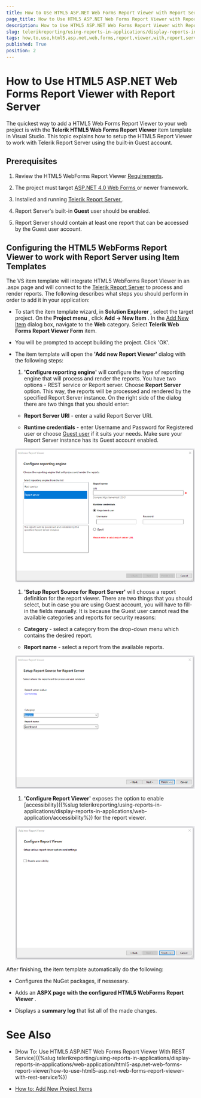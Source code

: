 ```yaml
---
title: How to Use HTML5 ASP.NET Web Forms Report Viewer with Report Server
page_title: How to Use HTML5 ASP.NET Web Forms Report Viewer with Report Server | for Telerik Reporting Documentation
description: How to Use HTML5 ASP.NET Web Forms Report Viewer with Report Server
slug: telerikreporting/using-reports-in-applications/display-reports-in-applications/web-application/html5-asp.net-web-forms-report-viewer/how-to-use-html5-asp.net-web-forms-report-viewer-with-report-server
tags: how,to,use,html5,asp.net,web,forms,report,viewer,with,report,server
published: True
position: 2
---
```


# How to Use HTML5 ASP.NET Web Forms Report Viewer with Report Server



The quickest way to add a HTML5 Web Forms Report Viewer to your web project is with the         __Telerik HTML5 Web Forms Report Viewer__  item template in Visual Studio.         This topic explains how to setup the HTML5 Report Viewer to work with Telerik Report Server using the built-in Guest account.       

## Prerequisites

1. Review the HTML5 WebForms Report Viewer [Requirements](db123b4f-a278-402a-96b1-b45d52f2306a).             

1. The project must target                [                   ASP.NET 4.0 Web Forms                 ](http://www.asp.net/web-forms)                or newer framework.             

1. Installed and running                [                   Telerik Report Server                 ](https://docs.telerik.com/report-server/introduction) .             

1. Report Server's built-in __Guest__  user should be enabled.             

1. Report Server should contain at least one report that can be accessed by the Guest user account.             

## Configuring the HTML5 WebForms Report Viewer to work with Report Server using Item Templates

The VS item template will integrate HTML5 WebForms Report Viewer in an .aspx page           and will connect to the             [Telerik Report Server](https://docs.telerik.com/report-server/introduction)             to process and render reports.           The following describes what steps you should perform in order to add it in your application:         

* To start the item template wizard, in __Solution Explorer__ , select the target project. On the               __Project menu__ , click __Add -> New Item__ . In the                [Add New Item](https://msdn.microsoft.com/en-us/library/w0572c5b%28v=vs.100%29.aspx)                dialog box, navigate to the __Web__  category. Select __Telerik Web Forms Report Viewer Form__  item.             

* You will be prompted to accept building the project. Click 'OK'.             

* The item template will open the __'Add new Report Viewer'__  dialog with the following steps:             

   1. __'Configure reporting engine'__  will configure the type of reporting engine that will process and render the reports.                   You have two options - REST service or Report server. Choose __Report Server__  option. This way, the reports will be                    processed and rendered by the specified Report Server instance. On the right side of the dialog there are two things that you should enter:                 

   + __Report Server URI__  - enter a valid Report Server URI.                     

   + __Runtime credentials__  - enter Username and Password for Registered user or choose                        [Guest user](https://docs.telerik.com/report-server/implementer-guide/user-management/guest-user)  if it suits your needs. Make sure your Report Server instance has its Guest account enabled.                       

  ![item-template-reporting-engine-rs](images/item-template-reporting-engine-rs.png)

   1. __'Setup Report Source for Report Server'__  will choose a report definition for the report viewer. There are two things                   that you should select, but in case you are using Guest account, you will have to fill-in the fields manually. It is because the Guest user                   cannot read the available categories and reports for security reasons:                 

   + __Category__  - select a category from the drop-down menu which contains the desired report.                     

   + __Report name__  - select a report from the available reports.                       

  ![item-template-report-source-rs](images/item-template-report-source-rs.png)

   1. __'Configure Report Viewer'__  exposes the option to enable                   [accessibility]({%slug telerikreporting/using-reports-in-applications/display-reports-in-applications/web-application/accessibility%}) for the report viewer.                   

  ![Item Template Accessibility](images/item-template-accessibility.png)

After finishing, the item template automatically do the following:         

* Configures the NuGet packages, if nessesary.             

* Adds an __ASPX page with the configured HTML5 WebForms Report Viewer__ .             

* Displays a __summary log__  that list all of the made changes.             

# See Also


 * [How To: Use HTML5 ASP.NET Web Forms Report Viewer With REST Service]({%slug telerikreporting/using-reports-in-applications/display-reports-in-applications/web-application/html5-asp.net-web-forms-report-viewer/how-to-use-html5-asp.net-web-forms-report-viewer-with-rest-service%})

 * [How to: Add New Project Items](https://docs.microsoft.com/en-us/previous-versions/visualstudio/visual-studio-2010/w0572c5b(v=vs.100))
